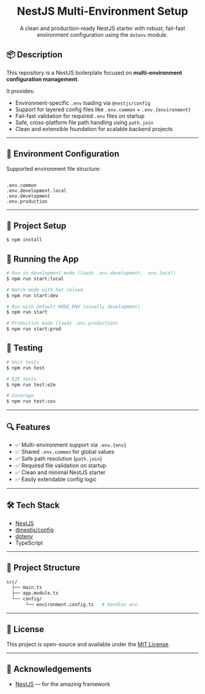 <h1 align="center">NestJS Multi-Environment Setup</h1>

<p align="center">
  A clean and production-ready NestJS starter with robust, fail-fast environment configuration using the <code>dotenv</code> module.
</p>

## 📦 Description

This repository is a NestJS boilerplate focused on **multi-environment configuration management**.

It provides:

- Environment-specific `.env` loading via `@nestjs/config`
- Support for layered config files like `.env.common` + `.env.{environment}`
- Fail-fast validation for required `.env` files on startup
- Safe, cross-platform file path handling using `path.join`
- Clean and extensible foundation for scalable backend projects

---

## 📁 Environment Configuration

Supported environment file structure:

```

.env.common
.env.development.local
.env.development
.env.production

````

---

## 🚀 Project Setup

```bash
$ npm install
```

## 🔧 Running the App

```bash
# Run in development mode (loads .env.development, .env.local)
$ npm run start:local

# Watch mode with hot reload
$ npm run start:dev

# Run with default NODE_ENV (usually development)
$ npm run start

# Production mode (loads .env.production)
$ npm run start:prod
```

## 🧪 Testing

```bash
# Unit tests
$ npm run test

# E2E tests
$ npm run test:e2e

# Coverage
$ npm run test:cov
```

---

## 🔍 Features

* ✅ Multi-environment support via `.env.{env}`
* ✅ Shared `.env.common` for global values
* ✅ Safe path resolution (`path.join`)
* ✅ Required file validation on startup
* ✅ Clean and minimal NestJS starter
* ✅ Easily extendable config logic

---

## 🛠 Tech Stack

* [NestJS](https://nestjs.com/)
* [@nestjs/config](https://docs.nestjs.com/techniques/configuration)
* [dotenv](https://www.npmjs.com/package/dotenv)
* TypeScript

---

## 📂 Project Structure

```bash
src/
  ├── main.ts
  ├── app.module.ts
  └── config/
       └── environment.config.ts   # Handles env
```

---

## 📄 License

This project is open-source and available under the [MIT License](LICENSE).

---

## 🙌 Acknowledgements

* [NestJS](https://nestjs.com) — for the amazing framework